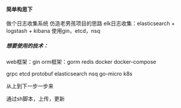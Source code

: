 #### 简单构思下
做个日志收集系统
仿造老男孩项目的思路
elk日志收集：elasticsearch + logstash + kibana
使用gin，etcd，nsq

##### 想要使用的技术：
web框架：gin
orm框架：gorm
redis
docker
docker-compose


grpc
etcd
protobuf
elasticsearch
nsq
go-micro
k8s

从上到下一步一步来

通过sh脚本，上传，更新